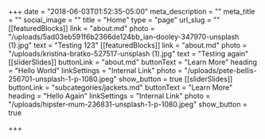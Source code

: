 +++
date = "2018-06-03T01:52:35-05:00"
meta_description = ""
meta_title = ""
social_image = ""
title = "Home"
type = "page"
url_slug = ""
[[featuredBlocks]]
link = "about.md"
photo = "/uploads/5ad03eb591f6b2366de124bb_ian-dooley-347970-unsplash (1).jpg"
text = "Testing 123"
[[featuredBlocks]]
link = "about.md"
photo = "/uploads/kristina-bratko-527517-unsplash (1).jpg"
text = "Testing again"
[[sliderSlides]]
buttonLink = "about.md"
buttonText = "Learn More"
heading = "Hello World"
linkSettings = "Internal Link"
photo = "/uploads/pete-bellis-256701-unsplash-1-p-1080.jpeg"
show_button = true
[[sliderSlides]]
buttonLink = "subcategories/jackets.md"
buttonText = "Learn More"
heading = "Hello Again"
linkSettings = "Internal Link"
photo = "/uploads/hipster-mum-236831-unsplash-1-p-1080.jpeg"
show_button = true

+++
